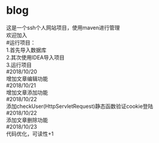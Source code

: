 # blog  
这是一个ssh个人网站项目，使用maven进行管理  
欢迎加入  
#运行项目：  
  1.首先导入数据库  
  2.其次使用IDEA导入项目  
  3.运行项目  
#2018/10/20  
增加文章编辑功能  
#2018/10/21  
增加文章添加功能  
#2018/10/22  
添加checkUser(HttpServletRequest)静态函数验证cookie登陆  
#2018/10/22  
添加文章删除功能  
#2018/10/23  
代码优化，可读性+1  